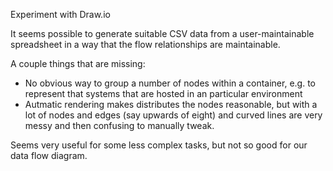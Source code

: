 Experiment with Draw.io

It seems possible to generate suitable CSV data from a user-maintainable spreadsheet in a way that the flow relationships are maintainable.

A couple things that are missing:
* No obvious way to group a number of nodes within a container, e.g. to represent that systems that are hosted in an particular environment
* Autmatic rendering makes distributes the nodes reasonable, but with a lot of nodes and edges (say upwards of eight) and curved lines are very messy and then confusing to manually tweak.

Seems very useful for some less complex tasks, but not so good for our data flow diagram.